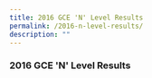 ```yaml
---
title: 2016 GCE 'N' Level Results
permalink: /2016-n-level-results/
description: ""
---
```

### 2016 GCE 'N' Level Results
